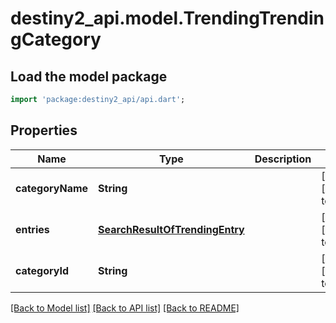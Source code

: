 # destiny2_api.model.TrendingTrendingCategory

## Load the model package
```dart
import 'package:destiny2_api/api.dart';
```

## Properties
Name | Type | Description | Notes
------------ | ------------- | ------------- | -------------
**categoryName** | **String** |  | [optional] [default to null]
**entries** | [**SearchResultOfTrendingEntry**](SearchResultOfTrendingEntry.md) |  | [optional] [default to null]
**categoryId** | **String** |  | [optional] [default to null]

[[Back to Model list]](../README.md#documentation-for-models) [[Back to API list]](../README.md#documentation-for-api-endpoints) [[Back to README]](../README.md)


